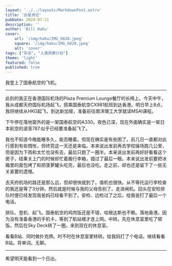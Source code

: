 ```yaml
---
layout: '../../layouts/MarkdownPost.astro'
title: '出星洲记'
pubDate: 2024-07-21
description: ''
author: 'Bill Haku'
cover:
    url: '/img/haku/IMG_6828.jpeg'
    square: '/img/haku/IMG_6828.jpeg'
    alt: 'cover'
tags: ["杂谈", "人类观察计划"]
theme: 'light'
featured: false
published: true
---
```


我登上了国泰航空的飞机。

---

此刻的我正在香港国际机场的Plaza Premium Lounge餐厅的长椅上。今天中午，我从成都天府国际机场起飞，搭乘国泰航空CX981航班到达香港。明日早上8点，我将继续从HKG起飞，到达新加坡，准备前往南洋理工大学就读MSAI课程。

下午停在落地窗外的是一架国泰航空的A330。夜色已深，现在外面确实是一架日本航空的波音787.似乎已经要准备起飞了。

我也不知道今晚能睡多久，能否睡着。但现在确实是有些困了。前几日一直都对此行感到有些惆怅，但终究这一天还是来临。本来说出发前再去学校操场跑几公里，但是因为下雨和太忙也没有去，最后只跑了一圈半。本来说出发前再好好看看这个房子，结果关上门的时候却忙着搬行李箱，错过了最后一眼。本来说出发前要把冰箱里的面包烤了和把菠萝罐头吃完，最后也没吃。走之前，却也还是留下了一些无关紧要的遗憾。

去天府机场的路还是那么远，但却很快就到了。值机也很快。从不等托运行李检查的我还是等了3分钟。然后就是时候与我的父母告别了。走进闸机。回头在安检排队时便已经发现我爸妈已经看不到了。安检、边检过了之后，给我爸打了最后一个电话。

排队、登机、起飞。国泰航空的鸡肉饭还是不错，哈根达斯也不赖。落地香港。因为没有准备香港的手机卡，等到了航站楼才连上网。中转。先在休息室里吃了顿饭。然后在Sky Deck转了一圈。来到现在的休息室。

看看B站、同时做扑克牌。时不时在休息室里转转。给我妈打了个电话。继续看看B站。背单词。无聊。

---

希望明天能看到一个日出。
